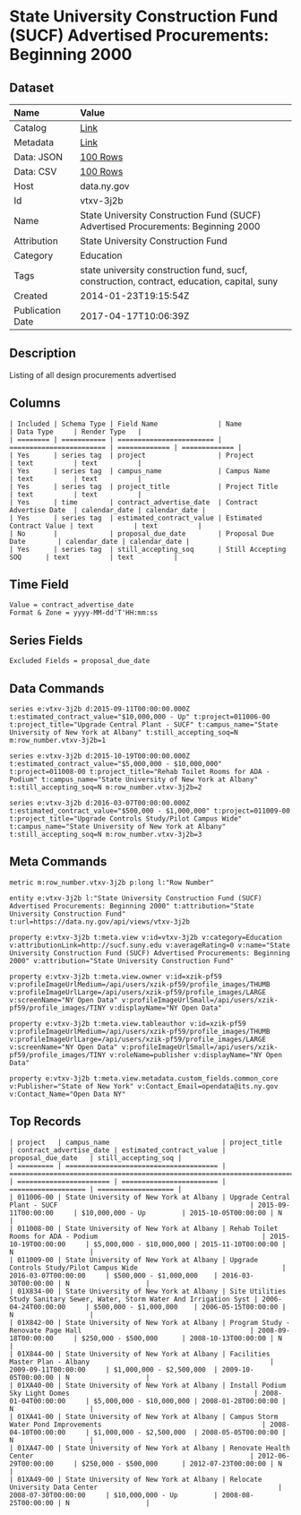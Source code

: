 # State University Construction Fund (SUCF) Advertised Procurements: Beginning 2000

## Dataset

| Name | Value |
| :--- | :---- |
| Catalog | [Link](https://catalog.data.gov/dataset/state-university-construction-fund-sucf-advertised-procurements-beginning-2000) |
| Metadata | [Link](https://data.ny.gov/api/views/vtxv-3j2b) |
| Data: JSON | [100 Rows](https://data.ny.gov/api/views/vtxv-3j2b/rows.json?max_rows=100) |
| Data: CSV | [100 Rows](https://data.ny.gov/api/views/vtxv-3j2b/rows.csv?max_rows=100) |
| Host | data.ny.gov |
| Id | vtxv-3j2b |
| Name | State University Construction Fund (SUCF) Advertised Procurements: Beginning 2000 |
| Attribution | State University Construction Fund |
| Category | Education |
| Tags | state university construction fund, sucf, construction, contract, education, capital, suny |
| Created | 2014-01-23T19:15:54Z |
| Publication Date | 2017-04-17T10:06:39Z |

## Description

Listing of all design procurements advertised

## Columns

```ls
| Included | Schema Type | Field Name               | Name                     | Data Type     | Render Type   |
| ======== | =========== | ======================== | ======================== | ============= | ============= |
| Yes      | series tag  | project                  | Project                  | text          | text          |
| Yes      | series tag  | campus_name              | Campus Name              | text          | text          |
| Yes      | series tag  | project_title            | Project Title            | text          | text          |
| Yes      | time        | contract_advertise_date  | Contract Advertise Date  | calendar_date | calendar_date |
| Yes      | series tag  | estimated_contract_value | Estimated Contract Value | text          | text          |
| No       |             | proposal_due_date        | Proposal Due Date        | calendar_date | calendar_date |
| Yes      | series tag  | still_accepting_soq      | Still Accepting SOQ      | text          | text          |
```

## Time Field

```ls
Value = contract_advertise_date
Format & Zone = yyyy-MM-dd'T'HH:mm:ss
```

## Series Fields

```ls
Excluded Fields = proposal_due_date
```

## Data Commands

```ls
series e:vtxv-3j2b d:2015-09-11T00:00:00.000Z t:estimated_contract_value="$10,000,000 - Up" t:project=011006-00 t:project_title="Upgrade Central Plant - SUCF" t:campus_name="State University of New York at Albany" t:still_accepting_soq=N m:row_number.vtxv-3j2b=1

series e:vtxv-3j2b d:2015-10-19T00:00:00.000Z t:estimated_contract_value="$5,000,000 - $10,000,000" t:project=011008-00 t:project_title="Rehab Toilet Rooms for ADA - Podium" t:campus_name="State University of New York at Albany" t:still_accepting_soq=N m:row_number.vtxv-3j2b=2

series e:vtxv-3j2b d:2016-03-07T00:00:00.000Z t:estimated_contract_value="$500,000 - $1,000,000" t:project=011009-00 t:project_title="Upgrade Controls Study/Pilot Campus Wide" t:campus_name="State University of New York at Albany" t:still_accepting_soq=N m:row_number.vtxv-3j2b=3
```

## Meta Commands

```ls
metric m:row_number.vtxv-3j2b p:long l:"Row Number"

entity e:vtxv-3j2b l:"State University Construction Fund (SUCF) Advertised Procurements: Beginning 2000" t:attribution="State University Construction Fund" t:url=https://data.ny.gov/api/views/vtxv-3j2b

property e:vtxv-3j2b t:meta.view v:id=vtxv-3j2b v:category=Education v:attributionLink=http://sucf.suny.edu v:averageRating=0 v:name="State University Construction Fund (SUCF) Advertised Procurements: Beginning 2000" v:attribution="State University Construction Fund"

property e:vtxv-3j2b t:meta.view.owner v:id=xzik-pf59 v:profileImageUrlMedium=/api/users/xzik-pf59/profile_images/THUMB v:profileImageUrlLarge=/api/users/xzik-pf59/profile_images/LARGE v:screenName="NY Open Data" v:profileImageUrlSmall=/api/users/xzik-pf59/profile_images/TINY v:displayName="NY Open Data"

property e:vtxv-3j2b t:meta.view.tableauthor v:id=xzik-pf59 v:profileImageUrlMedium=/api/users/xzik-pf59/profile_images/THUMB v:profileImageUrlLarge=/api/users/xzik-pf59/profile_images/LARGE v:screenName="NY Open Data" v:profileImageUrlSmall=/api/users/xzik-pf59/profile_images/TINY v:roleName=publisher v:displayName="NY Open Data"

property e:vtxv-3j2b t:meta.view.metadata.custom_fields.common_core v:Publisher="State of New York" v:Contact_Email=opendata@its.ny.gov v:Contact_Name="Open Data NY"
```

## Top Records

```ls
| project   | campus_name                            | project_title                                                               | contract_advertise_date | estimated_contract_value | proposal_due_date   | still_accepting_soq | 
| ========= | ====================================== | =========================================================================== | ======================= | ======================== | =================== | =================== | 
| 011006-00 | State University of New York at Albany | Upgrade Central Plant - SUCF                                                | 2015-09-11T00:00:00     | $10,000,000 - Up         | 2015-10-05T00:00:00 | N                   | 
| 011008-00 | State University of New York at Albany | Rehab Toilet Rooms for ADA - Podium                                         | 2015-10-19T00:00:00     | $5,000,000 - $10,000,000 | 2015-11-10T00:00:00 | N                   | 
| 011009-00 | State University of New York at Albany | Upgrade Controls Study/Pilot Campus Wide                                    | 2016-03-07T00:00:00     | $500,000 - $1,000,000    | 2016-03-30T00:00:00 | N                   | 
| 01X834-00 | State University of New York at Albany | Site Utilities Study Sanitary Sewer, Water, Storm Water And Irrigation Syst | 2006-04-24T00:00:00     | $500,000 - $1,000,000    | 2006-05-15T00:00:00 | N                   | 
| 01X842-00 | State University of New York at Albany | Program Study - Renovate Page Hall                                          | 2008-09-18T00:00:00     | $250,000 - $500,000      | 2008-10-13T00:00:00 | N                   | 
| 01X844-00 | State University of New York at Albany | Facilities Master Plan - Albany                                             | 2009-09-11T00:00:00     | $1,000,000 - $2,500,000  | 2009-10-05T00:00:00 | N                   | 
| 01XA40-00 | State University of New York at Albany | Install Podium Sky Light Domes                                              | 2008-01-04T00:00:00     | $5,000,000 - $10,000,000 | 2008-01-28T00:00:00 | N                   | 
| 01XA41-00 | State University of New York at Albany | Campus Storm Water Pond Improvements                                        | 2008-04-10T00:00:00     | $1,000,000 - $2,500,000  | 2008-05-05T00:00:00 | N                   | 
| 01XA47-00 | State University of New York at Albany | Renovate Health Center                                                      | 2012-06-29T00:00:00     | $250,000 - $500,000      | 2012-07-23T00:00:00 | N                   | 
| 01XA49-00 | State University of New York at Albany | Relocate University Data Center                                             | 2008-07-30T00:00:00     | $10,000,000 - Up         | 2008-08-25T00:00:00 | N                   | 
```